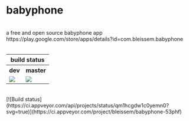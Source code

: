 # babyphone
<br>
a free and open source babyphone app
<br>
https://play.google.com/store/apps/details?id=com.bleissem.babyphone
<br><br>
<table>
<thead>
  <tr>
    <th colspan="2">build status</th>
  </tr>
</thead>
<tbody>
  <tr>
    <th>dev</th>
    <th>master</th>
  </tr>
  <tr>
    <td><img src="https://bleissem.visualstudio.com/DefaultCollection/_apis/public/build/definitions/ae70b622-e28d-48f1-a13c-97597574c7b8/15/badge"></img>
    </td>
    <td><img src="https://bleissem.visualstudio.com/DefaultCollection/_apis/public/build/definitions/ae70b622-e28d-48f1-a13c-97597574c7b8/16/badge"></img></td>
  </tr>
</tbody>
</table>
<br>
[![Build status](https://ci.appveyor.com/api/projects/status/qm1hcgdw1c0yemn0?svg=true)](https://ci.appveyor.com/project/bleissem/babyphone-53phf)
